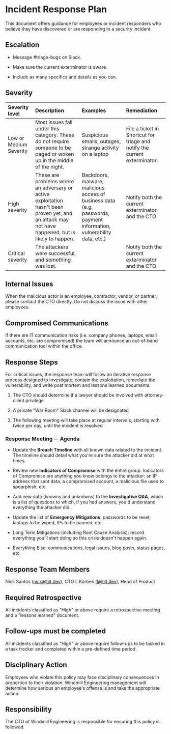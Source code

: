 # Incident Response Plan

This document offers guidance for employees or incident responders who
believe they have discovered or are responding to a security incident.

## Escalation

- Message #triage-bugs on Slack.

- Make sure the current exterminator is aware.

- Include as many specifics and details as you can.

## Severity

| **Severity level**     | **Description**                                                                                                                                    | **Examples**                                                                                                          | **Remediation**                                                                                              |
| :--------------------- | :------------------------------------------------------------------------------------------------------------------------------------------------- | :-------------------------------------------------------------------------------------------------------------------- | :----------------------------------------------------------------------------------------------------------- |
| Low or Medium Severity | Most issues fall under this category. These do not require someone to be paged or woken up in the middle of the night.                             | Suspicious emails, outages, strange activity on a laptop                                                              | File a ticket in Shortcut for triage and notify the current exterminator.                        |
| High severity          | These are problems where an adversary or active exploitation hasn't been proven yet, and an attack may not have happened, but is likely to happen. | Backdoors, malware, malicious access of business data (e.g. passwords, payment information, vulnerability data, etc.) | Notify both the current exterminator and the CTO |
| Critical severity      | The attackers were successful, and something was lost.                                                                                             |                                                                                                                       |  Notify both the current exterminator and the CTO                                                        |

## Internal Issues

When the malicious actor is an employee, contractor, vendor, or partner,
please contact the CTO directly.
Do not discuss the issue with other employees.

## Compromised Communications

If there are IT communication risks (i.e. company phones, laptops, email
accounts, etc. are compromised) the team will announce an out-of-band
communication tool within the office.

## Response Steps

For critical issues, the response team will follow an iterative response
process designed to investigate, contain the exploitation, remediate the
vulnerability, and write post mortem and lessons learned documents.

1.  The CTO should determine if a
    lawyer should be involved with attorney-client privilege

2.  A private "War Room" Slack channel will be designated

3.  The following meeting will take place at regular intervals, starting
    with twice per day, until the incident is resolved

### Response Meeting -- Agenda

- Update the **Breach Timeline** with all known data related to the
  incident. The timeline should detail what you're sure the attacker
  did at what times.

- Review new **Indicators of Compromise** with the entire group.
  Indicators of Compromise are anything you know belongs to the
  attacker: an IP address that sent data, a compromised account, a
  malicious file used to spearphish, etc.

- Add new data (knowns and unknowns) to the **Investigative Q&A**,
  which is a list of questions to which, if you had answers, you'd
  understand everything the attacker did.

- Update the list of **Emergency Mitigations**: passwords to be reset,
  laptops to be wiped, IPs to be banned, etc.

- Long Term Mitigations (including Root Cause Analysis): record
  everything you'll start doing so this crisis doesn't happen again.

- Everything Else: communications, legal issues, blog posts, status
  pages, etc.

## Response Team Members

Nick Santos (nick@tilt.dev), CTO
L Körbes (l@tilt.dev), Head of Product

## Required Retrospective

All incidents classified as "High" or above require a retrospective meeting and a "lessons learned" document.

## Follow-ups must be completed

All incidents classified as "High" or above require follow-ups to be tasked in a task tracker and completed within a pre-defined time period.

## Disciplinary Action

Employees who violate this policy may face disciplinary consequences in
proportion to their violation. Windmill Engineering management will determine how
serious an employee's offense is and take the appropriate action.

## Responsibility

The CTO of Windmill Engineering is responsible for ensuring this policy is
followed.
